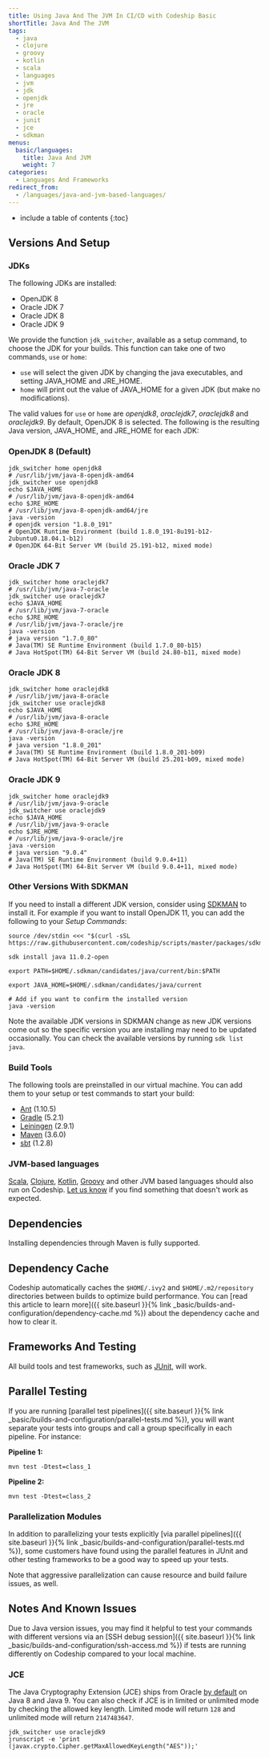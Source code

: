 ```yaml
---
title: Using Java And The JVM In CI/CD with Codeship Basic
shortTitle: Java And The JVM
tags:
  - java
  - clojure
  - groovy
  - kotlin
  - scala
  - languages
  - jvm
  - jdk
  - openjdk
  - jre
  - oracle
  - junit
  - jce
  - sdkman
menus:
  basic/languages:
    title: Java And JVM
    weight: 7
categories:
  - Languages And Frameworks
redirect_from:
  - /languages/java-and-jvm-based-languages/
---
```


* include a table of contents
{:toc}

## Versions And Setup

### JDKs

The following JDKs are installed:

* OpenJDK 8
* Oracle JDK 7
* Oracle JDK 8
* Oracle JDK 9

We provide the function `jdk_switcher`, available as a setup command, to choose the JDK for your builds.
This function can take one of two commands, `use` or `home`:

* `use` will select the given JDK by changing the java executables, and setting JAVA_HOME and JRE_HOME.
* `home` will print out the value of JAVA_HOME for a given JDK (but make no modifications).

The valid values for `use` or `home` are _openjdk8_, _oraclejdk7_, _oraclejdk8_ and _oraclejdk9_.
By default, OpenJDK 8 is selected. The following is the resulting Java version, JAVA_HOME, and JRE_HOME for each JDK:

### OpenJDK 8 (Default)

```shell
jdk_switcher home openjdk8
# /usr/lib/jvm/java-8-openjdk-amd64
jdk_switcher use openjdk8
echo $JAVA_HOME
# /usr/lib/jvm/java-8-openjdk-amd64
echo $JRE_HOME
# /usr/lib/jvm/java-8-openjdk-amd64/jre
java -version
# openjdk version "1.8.0_191"
# OpenJDK Runtime Environment (build 1.8.0_191-8u191-b12-2ubuntu0.18.04.1-b12)
# OpenJDK 64-Bit Server VM (build 25.191-b12, mixed mode)
```

### Oracle JDK 7

```shell
jdk_switcher home oraclejdk7
# /usr/lib/jvm/java-7-oracle
jdk_switcher use oraclejdk7
echo $JAVA_HOME
# /usr/lib/jvm/java-7-oracle
echo $JRE_HOME
# /usr/lib/jvm/java-7-oracle/jre
java -version
# java version "1.7.0_80"
# Java(TM) SE Runtime Environment (build 1.7.0_80-b15)
# Java HotSpot(TM) 64-Bit Server VM (build 24.80-b11, mixed mode)
```

### Oracle JDK 8

```shell
jdk_switcher home oraclejdk8
# /usr/lib/jvm/java-8-oracle
jdk_switcher use oraclejdk8
echo $JAVA_HOME
# /usr/lib/jvm/java-8-oracle
echo $JRE_HOME
# /usr/lib/jvm/java-8-oracle/jre
java -version
# java version "1.8.0_201"
# Java(TM) SE Runtime Environment (build 1.8.0_201-b09)
# Java HotSpot(TM) 64-Bit Server VM (build 25.201-b09, mixed mode)
```

### Oracle JDK 9

```shell
jdk_switcher home oraclejdk9
# /usr/lib/jvm/java-9-oracle
jdk_switcher use oraclejdk9
echo $JAVA_HOME
# /usr/lib/jvm/java-9-oracle
echo $JRE_HOME
# /usr/lib/jvm/java-9-oracle/jre
java -version
# java version "9.0.4"
# Java(TM) SE Runtime Environment (build 9.0.4+11)
# Java HotSpot(TM) 64-Bit Server VM (build 9.0.4+11, mixed mode)
```

### Other Versions With SDKMAN

If you need to install a different JDK version, consider using [SDKMAN](https://sdkman.io) to install it. For example if you want to install OpenJDK 11, you can add the following to your _Setup Commands_:

```
source /dev/stdin <<< "$(curl -sSL https://raw.githubusercontent.com/codeship/scripts/master/packages/sdkman.sh)"

sdk install java 11.0.2-open

export PATH=$HOME/.sdkman/candidates/java/current/bin:$PATH

export JAVA_HOME=$HOME/.sdkman/candidates/java/current

# Add if you want to confirm the installed version
java -version
```

Note the available JDK versions in SDKMAN change as new JDK versions come out so the specific version you are installing may need to be updated occasionally. You can check the available versions by running `sdk list java`.

### Build Tools

The following tools are preinstalled in our virtual machine. You can add them to your setup or test commands to start your build:

* [Ant](https://ant.apache.org) (1.10.5)
* [Gradle](https://gradle.org) (5.2.1)
* [Leiningen](https://leiningen.org) (2.9.1)
* [Maven](https://maven.apache.org) (3.6.0)
* [sbt](https://www.scala-sbt.org) (1.2.8)

### JVM-based languages

[Scala](https://www.scala-lang.org), [Clojure](https://clojure.org), [Kotlin](https://kotlinlang.org), [Groovy](http://groovy-lang.org) and other JVM based languages should also run on Codeship. [Let us know](https://helpdesk.codeship.com) if you find something that doesn't work as expected.

## Dependencies

Installing dependencies through Maven is fully supported.

## Dependency Cache

Codeship automatically caches the `$HOME/.ivy2` and `$HOME/.m2/repository` directories between builds to optimize build performance. You can [read this article to learn more]({{ site.baseurl }}{% link _basic/builds-and-configuration/dependency-cache.md %}) about the dependency cache and how to clear it.

## Frameworks And Testing

All build tools and test frameworks, such as [JUnit](https://junit.org), will work.

## Parallel Testing

If you are running [parallel test pipelines]({{ site.baseurl }}{% link _basic/builds-and-configuration/parallel-tests.md %}), you will want separate your tests into groups and call a group specifically in each pipeline. For instance:

**Pipeline 1:**
```shell
mvn test -Dtest=class_1
```

**Pipeline 2:**
```shell
mvn test -Dtest=class_2
```

### Parallelization Modules

In addition to parallelizing your tests explicitly [via parallel pipelines]({{ site.baseurl }}{% link _basic/builds-and-configuration/parallel-tests.md %}), some customers have found using the parallel features in JUnit and other testing frameworks to be a good way to speed up your tests.

Note that aggressive parallelization can cause resource and build failure issues, as well.

## Notes And Known Issues

Due to Java version issues, you may find it helpful to test your commands with different versions via an [SSH debug session]({{ site.baseurl }}{% link _basic/builds-and-configuration/ssh-access.md %}) if tests are running differently on Codeship compared to your local machine.

### JCE

The Java Cryptography Extension (JCE) ships from Oracle [by default](https://www.java.com/en/jre-jdk-cryptoroadmap.html) on Java 8 and Java 9. You can also check if JCE is in limited or unlimited mode by checking the allowed key length. Limited mode will return `128` and unlimited mode will return `2147483647`.

```
jdk_switcher use oraclejdk9
jrunscript -e 'print (javax.crypto.Cipher.getMaxAllowedKeyLength("AES"));'
```
